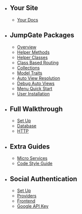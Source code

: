 - ## Your Site
    - [Your Docs](/docs/{{version}}/site-example)
    
- ## JumpGate Packages
    - [Overview](/docs/{{version}}/overview)
    - [Helper Methods](/docs/{{version}}/core-helper-methods)
    - [Helper Classes](/docs/{{version}}/core-helper-classes)
    - [Class Based Routing](/docs/{{version}}/core-class-based-routing)
    - [Collections](/docs/{{version}}/database-collections)
    - [Model Traits](/docs/{{version}}/database-traits)
    - [Auto View Resolution](/docs/{{version}}/views-usage)
    - [Debug Auto Views](/docs/{{version}}/views-debugging)
    - [Menu Quick Start](/docs/{{version}}/menu-quickstart)
    - [User Installation](/docs/{{version}}/users-install)

- ## Full Walkthrough
    - [Set Up](/docs/{{version}}/jumpgate-walkthrough-1-set-up)
    - [Database](/docs/{{version}}/jumpgate-walkthrough-2-database)
    - [HTTP](/docs/{{version}}/jumpgate-walkthrough-3-http)

- ## Extra Guides
    - [Micro Services](/docs/{{version}}/jumpgate-micro-services)
    - [Code Style Guide](/docs/{{version}}/jumpgate-code-style)

- ## Social Authentication
    - [Set Up](/docs/{{version}}/users-social-setup)
    - [Providers](/docs/{{version}}/users-social-providers)
    - [Frontend](/docs/{{version}}/users-social-frontend)
    - [Google API Key](/docs/{{version}}/users-social-google)
